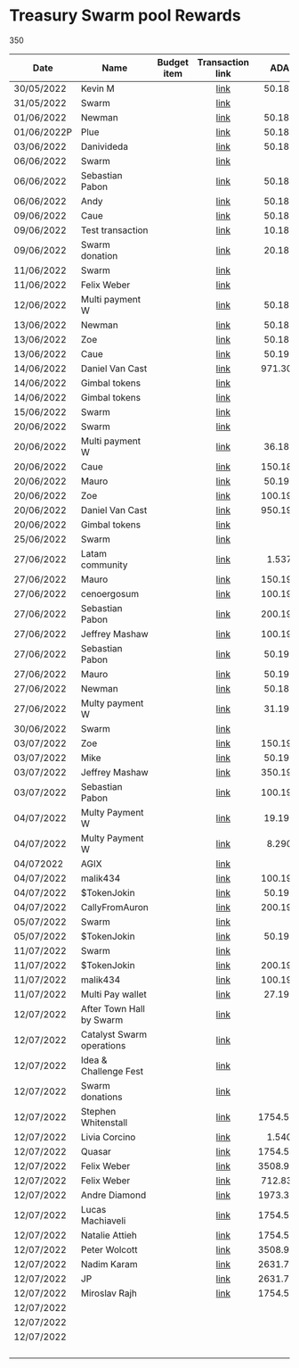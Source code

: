 # Treasury Swarm pool Rewards

350

<table><thead><tr><th>Date</th><th>Name</th><th data-type="select">Budget item</th><th align="center">Transaction link</th><th align="center">ADA out</th><th align="center">ADA in</th><th>ADA Balance</th><th>Gimbals Out</th><th>Gimbals In</th><th>Gimbals Balance</th><th>AGIX in</th><th>AGIX out</th><th>AGIX Balance</th></tr></thead><tbody><tr><td>30/05/2022</td><td>Kevin M</td><td></td><td align="center"><a href="https://raw.githubusercontent.com/treasuryguild/treasury-v3/main/Transactions/Swarm/Fund8/Treasury-Swarm-pool-Rewards/Bounty/1653931081216-Kevin-M.json">link</a></td><td align="center">50.188865</td><td align="center"></td><td>1860.081169</td><td>50</td><td></td><td>49440.00</td><td></td><td></td><td></td></tr><tr><td>31/05/2022</td><td>Swarm</td><td></td><td align="center"><a href="https://raw.githubusercontent.com/treasuryguild/treasury-v3/main/Transactions/Swarm/Fund8/Treasury-Swarm-pool-Rewards/Incoming/1654021803957-Swarm.json">link</a></td><td align="center"></td><td align="center">385.715206</td><td>2245.796375</td><td></td><td></td><td></td><td></td><td></td><td></td></tr><tr><td>01/06/2022</td><td>Newman</td><td></td><td align="center"><a href="https://raw.githubusercontent.com/treasuryguild/treasury-v3/main/Transactions/Swarm/Fund8/Treasury-Swarm-pool-Rewards/Bounty/1654083958362-Newman.json">link</a></td><td align="center">50.187105</td><td align="center"></td><td>2195.609270</td><td>50</td><td></td><td>49390.00</td><td></td><td></td><td></td></tr><tr><td>01/06/2022P</td><td>Plue</td><td></td><td align="center"><a href="https://raw.githubusercontent.com/treasuryguild/treasury-v3/main/Transactions/Swarm/Fund8/Treasury-Swarm-pool-Rewards/Bounty/1654084392808-Plue.json">link</a></td><td align="center">50.187017</td><td align="center"></td><td>2145.422253</td><td>50</td><td></td><td>49340.00</td><td></td><td></td><td></td></tr><tr><td>03/06/2022</td><td>Danivideda</td><td></td><td align="center"><a href="https://raw.githubusercontent.com/treasuryguild/treasury-v3/main/Transactions/Swarm/Fund8/Treasury-Swarm-pool-Rewards/Bounty/1654253716307-Danivideda.json">link</a></td><td align="center">50.189481</td><td align="center"></td><td>2095.232772</td><td>50</td><td></td><td>49290.00</td><td></td><td></td><td></td></tr><tr><td>06/06/2022</td><td>Swarm</td><td></td><td align="center"><a href="https://raw.githubusercontent.com/treasuryguild/treasury-v3/main/Transactions/Swarm/Fund8/Treasury-Swarm-pool-Rewards/Incoming/1654491293953-Swarm.json">link</a></td><td align="center"></td><td align="center">447.863276</td><td>2543.096048</td><td></td><td></td><td></td><td></td><td></td><td></td></tr><tr><td>06/06/2022</td><td>Sebastian Pabon</td><td></td><td align="center"><a href="https://raw.githubusercontent.com/treasuryguild/treasury-v3/main/Transactions/Swarm/Fund8/Treasury-Swarm-pool-Rewards/Bounty/1654524026485-Sebastian-Pabon.json">link</a></td><td align="center">50.187325</td><td align="center"></td><td>2492.908723</td><td>50</td><td></td><td>49240.00</td><td></td><td></td><td></td></tr><tr><td>06/06/2022</td><td>Andy</td><td></td><td align="center"><a href="https://raw.githubusercontent.com/treasuryguild/treasury-v3/main/Transactions/Swarm/Fund8/Treasury-Swarm-pool-Rewards/Bounty/1654524515805-Andy.json">link</a></td><td align="center">50.186841</td><td align="center"></td><td>2442.721882</td><td>50</td><td></td><td>49190.00</td><td></td><td></td><td></td></tr><tr><td>09/06/2022</td><td>Caue</td><td></td><td align="center"><a href="https://raw.githubusercontent.com/treasuryguild/treasury-v3/main/Transactions/Swarm/Fund8/Treasury-Swarm-pool-Rewards/Bounty/1654749939844-Caue.json">link</a></td><td align="center">50.186797</td><td align="center"></td><td>2392.535085</td><td>50</td><td></td><td>49140.00</td><td></td><td></td><td></td></tr><tr><td>09/06/2022</td><td>Test transaction</td><td></td><td align="center"><a href="https://raw.githubusercontent.com/treasuryguild/treasury-v3/main/Transactions/Swarm/Fund8/Treasury-Swarm-pool-Rewards/Other/1654781130290-Test-transaction.json">link</a></td><td align="center">10.187193</td><td align="center"></td><td>2382.347892</td><td>100</td><td></td><td>49040.00</td><td></td><td></td><td></td></tr><tr><td>09/06/2022</td><td>Swarm donation</td><td></td><td align="center"><a href="https://raw.githubusercontent.com/treasuryguild/treasury-v3/main/Transactions/Swarm/Fund8/Treasury-Swarm-pool-Rewards/Other/1654782510637-Swarm-Donation.json">link</a></td><td align="center">20.183321</td><td align="center"></td><td>2362.164571</td><td></td><td></td><td></td><td></td><td></td><td></td></tr><tr><td>11/06/2022</td><td>Swarm</td><td></td><td align="center"><a href="https://raw.githubusercontent.com/treasuryguild/treasury-v3/main/Transactions/Swarm/Fund8/Treasury-Swarm-pool-Rewards/Incoming/1654964793674-Swarm.json">link</a></td><td align="center"></td><td align="center">530.873491</td><td>22893.038062</td><td></td><td></td><td></td><td></td><td></td><td></td></tr><tr><td>11/06/2022</td><td>Felix Weber</td><td></td><td align="center"><a href="https://raw.githubusercontent.com/treasuryguild/treasury-v3/main/Transactions/Swarm/Fund8/Treasury-Swarm-pool-Rewards/Incoming/1654965370674-Felix-Weber.json">link</a></td><td align="center"></td><td align="center">1.344798</td><td>2894.382860</td><td></td><td></td><td></td><td>10000</td><td></td><td>10000</td></tr><tr><td>12/06/2022</td><td>Multi payment W</td><td></td><td align="center"><a href="https://raw.githubusercontent.com/treasuryguild/treasury-v3/main/Transactions/Swarm/Fund8/Treasury-Swarm-pool-Rewards/Swarm-Contributors/1655053971822-Multi-payment-wallet.json">link</a></td><td align="center">50.188249</td><td align="center"></td><td>2844.194611</td><td>7050</td><td></td><td>41990.00</td><td></td><td></td><td></td></tr><tr><td>13/06/2022</td><td>Newman</td><td></td><td align="center"><a href="https://raw.githubusercontent.com/treasuryguild/treasury-v3/main/Transactions/Swarm/Fund8/Treasury-Swarm-pool-Rewards/Bounty/1655094863734-Newman.json">link</a></td><td align="center">50.188205</td><td align="center"></td><td>2794.006406</td><td>75</td><td></td><td>41915.00</td><td></td><td></td><td></td></tr><tr><td>13/06/2022</td><td>Zoe</td><td></td><td align="center"><a href="https://raw.githubusercontent.com/treasuryguild/treasury-v3/main/Transactions/Swarm/Fund8/Treasury-Swarm-pool-Rewards/Bounty/1655095359255-Zoe.json">link</a></td><td align="center">50.186577</td><td align="center"></td><td>2743.819829</td><td>50</td><td></td><td>41865.00</td><td></td><td></td><td></td></tr><tr><td>13/06/2022</td><td>Caue</td><td></td><td align="center"><a href="https://raw.githubusercontent.com/treasuryguild/treasury-v3/main/Transactions/Swarm/Fund8/Treasury-Swarm-pool-Rewards/Bounty/1655095865873-Caue.json">link</a></td><td align="center">50.196961</td><td align="center"></td><td>2693.622868</td><td>50</td><td></td><td>41815.00</td><td></td><td>50</td><td>9950.00</td></tr><tr><td>14/06/2022</td><td>Daniel Van Cast</td><td></td><td align="center"><a href="https://raw.githubusercontent.com/treasuryguild/treasury-v3/main/Transactions/Swarm/Fund8/Treasury-Swarm-pool-Rewards/Bounty/1655186797822-Daniel-Van-Cast.json">link</a></td><td align="center">971.308160</td><td align="center"></td><td>1722.314708</td><td>250</td><td></td><td>41565.00</td><td></td><td></td><td></td></tr><tr><td>14/06/2022</td><td>Gimbal tokens</td><td></td><td align="center"><a href="https://raw.githubusercontent.com/treasuryguild/treasury-v3/main/Transactions/Swarm/Fund8/Treasury-Swarm-pool-Rewards/Incoming/1655270108927-Gimbal-tokens.json">link</a></td><td align="center"></td><td align="center">1.344798</td><td>1723.659506</td><td></td><td>50000</td><td>91565.00</td><td></td><td></td><td></td></tr><tr><td>14/06/2022</td><td>Gimbal tokens</td><td></td><td align="center"><a href="https://raw.githubusercontent.com/treasuryguild/treasury-v3/main/Transactions/Swarm/Fund8/Treasury-Swarm-pool-Rewards/Incoming/1655270743453-Gimbal-tokens.json">link</a></td><td align="center"></td><td align="center">1.344798</td><td>1725.004304</td><td></td><td>5000</td><td>96565.00</td><td></td><td></td><td></td></tr><tr><td>15/06/2022</td><td>Swarm</td><td></td><td align="center"><a href="https://raw.githubusercontent.com/treasuryguild/treasury-v3/main/Transactions/Swarm/Fund8/Treasury-Swarm-pool-Rewards/Incoming/1655527610766-Swarm.json">link</a></td><td align="center"></td><td align="center">364.123158</td><td>2089.127462</td><td></td><td></td><td></td><td></td><td></td><td></td></tr><tr><td>20/06/2022</td><td>Swarm</td><td></td><td align="center"><a href="https://raw.githubusercontent.com/treasuryguild/treasury-v3/main/Transactions/Swarm/Fund8/Treasury-Swarm-pool-Rewards/Incoming/1655700996286-Swarm.json">link</a></td><td align="center"></td><td align="center">568.998731</td><td>2658.126193</td><td></td><td></td><td></td><td></td><td></td><td></td></tr><tr><td>20/06/2022</td><td>Multi payment W</td><td></td><td align="center"><a href="https://raw.githubusercontent.com/treasuryguild/treasury-v3/main/Transactions/Swarm/Fund8/Treasury-Swarm-pool-Rewards/Swarm-Contributors/1655703544981-Swarm-Multi-Payment-Wallet.json">link</a></td><td align="center">36.189789</td><td align="center"></td><td>2621.936404</td><td>2700</td><td></td><td>93865.00</td><td></td><td></td><td></td></tr><tr><td>20/06/2022</td><td>Caue</td><td></td><td align="center"><a href="https://raw.githubusercontent.com/treasuryguild/treasury-v3/main/Transactions/Swarm/Fund8/Treasury-Swarm-pool-Rewards/Bounty/1655706621684-Caue.json">link</a></td><td align="center">150.189701</td><td align="center"></td><td>2471.746703</td><td>150</td><td></td><td>93715.00</td><td></td><td></td><td></td></tr><tr><td>20/06/2022</td><td>Mauro</td><td></td><td align="center"><a href="https://raw.githubusercontent.com/treasuryguild/treasury-v3/main/Transactions/Swarm/Fund8/Treasury-Swarm-pool-Rewards/Bounty/1655707056883-Mauro.json">link</a></td><td align="center">50.197269</td><td align="center"></td><td>2421.549434</td><td>50</td><td></td><td>93665.00</td><td></td><td>50</td><td>9900.00</td></tr><tr><td>20/06/2022</td><td>Zoe</td><td></td><td align="center"><a href="https://raw.githubusercontent.com/treasuryguild/treasury-v3/main/Transactions/Swarm/Fund8/Treasury-Swarm-pool-Rewards/Bounty/1655707509204-Zoe.json">link</a></td><td align="center">100.191681</td><td align="center"></td><td>2321.357753</td><td>100</td><td></td><td>93565.00</td><td></td><td>100</td><td>9800.00</td></tr><tr><td>20/06/2022</td><td>Daniel Van Cast</td><td></td><td align="center"><a href="https://raw.githubusercontent.com/treasuryguild/treasury-v3/main/Transactions/Swarm/Fund8/Treasury-Swarm-pool-Rewards/Bounty/1655707944890-Daniel-Van-Cast.json">link</a></td><td align="center">950.197401</td><td align="center"></td><td>1371.160352</td><td>250</td><td></td><td>93315.00</td><td></td><td></td><td></td></tr><tr><td>20/06/2022</td><td>Gimbal tokens</td><td></td><td align="center"><a href="https://raw.githubusercontent.com/treasuryguild/treasury-v3/main/Transactions/Swarm/Fund8/Treasury-Swarm-pool-Rewards/Incoming/1656301927732-Gimbal-Tokens.json">link</a></td><td align="center"></td><td align="center">2</td><td>1373.160352</td><td></td><td>50000</td><td>143315.00</td><td></td><td></td><td></td></tr><tr><td>25/06/2022</td><td>Swarm</td><td></td><td align="center"><a href="https://raw.githubusercontent.com/treasuryguild/treasury-v3/main/Transactions/Swarm/Fund8/Treasury-Swarm-pool-Rewards/Incoming/1656302409326-Swarm.json">link</a></td><td align="center"></td><td align="center">364.067485</td><td>1737.227837</td><td></td><td></td><td></td><td></td><td></td><td></td></tr><tr><td>27/06/2022</td><td>Latam community</td><td></td><td align="center"><a href="https://raw.githubusercontent.com/treasuryguild/treasury-v3/main/Transactions/Swarm/Fund8/Treasury-Swarm-pool-Rewards/Swarm-Contributors/1656302829050-Latam-Community.json">link</a></td><td align="center">1.537721</td><td align="center"></td><td>1735.690116</td><td>50000</td><td></td><td>93315.00</td><td></td><td></td><td></td></tr><tr><td>27/06/2022</td><td>Mauro</td><td></td><td align="center"><a href="https://raw.githubusercontent.com/treasuryguild/treasury-v3/main/Transactions/Swarm/Fund8/Treasury-Swarm-pool-Rewards/Bounty/1656303636338-Mauro.json">link</a></td><td align="center">150.191109</td><td align="center"></td><td>1585.499007</td><td>150</td><td></td><td>93165.00</td><td></td><td>150</td><td>9650.00</td></tr><tr><td>27/06/2022</td><td>cenoergosum</td><td></td><td align="center"><a href="https://raw.githubusercontent.com/treasuryguild/treasury-v3/main/Transactions/Swarm/Fund8/Treasury-Swarm-pool-Rewards/Bounty/1656304174076-cenoergosum.json">link</a></td><td align="center">100.197621</td><td align="center"></td><td>1485.301386</td><td>100</td><td></td><td>93065.00</td><td></td><td>100</td><td>9550.00</td></tr><tr><td>27/06/2022</td><td>Sebastian Pabon</td><td></td><td align="center"><a href="https://raw.githubusercontent.com/treasuryguild/treasury-v3/main/Transactions/Swarm/Fund8/Treasury-Swarm-pool-Rewards/Bounty/1656304842545-Sebastian-Pabon.json">link</a></td><td align="center">200.192033</td><td align="center"></td><td>1285.109353</td><td>200</td><td></td><td>92865.00</td><td></td><td>200</td><td>9350.00</td></tr><tr><td>27/06/2022</td><td>Jeffrey Mashaw</td><td></td><td align="center"><a href="https://raw.githubusercontent.com/treasuryguild/treasury-v3/main/Transactions/Swarm/Fund8/Treasury-Swarm-pool-Rewards/Bounty/1656305335479-Jeffrey-Mashaw.json">link</a></td><td align="center">100.191769</td><td align="center"></td><td>1184.917584</td><td>100</td><td></td><td>92765.00</td><td></td><td>100</td><td>9250.00</td></tr><tr><td>27/06/2022</td><td>Sebastian Pabon</td><td></td><td align="center"><a href="https://raw.githubusercontent.com/treasuryguild/treasury-v3/main/Transactions/Swarm/Fund8/Treasury-Swarm-pool-Rewards/Bounty/1656305676072-Sebastian-Pabon.json">link</a></td><td align="center">50.191505</td><td align="center"></td><td>1134.726079</td><td>50</td><td></td><td>92715.00</td><td></td><td>50</td><td>9200.00</td></tr><tr><td>27/06/2022</td><td>Mauro</td><td></td><td align="center"><a href="https://raw.githubusercontent.com/treasuryguild/treasury-v3/main/Transactions/Swarm/Fund8/Treasury-Swarm-pool-Rewards/Bounty/1656306185470-Mauro.json">link</a></td><td align="center">50.194673</td><td align="center"></td><td>1084.531406</td><td>50</td><td></td><td>92665.00</td><td></td><td></td><td></td></tr><tr><td>27/06/2022</td><td>Newman</td><td></td><td align="center"><a href="https://raw.githubusercontent.com/treasuryguild/treasury-v3/main/Transactions/Swarm/Fund8/Treasury-Swarm-pool-Rewards/Bounty/1656306625166-Newman.json">link</a></td><td align="center">50.188689</td><td align="center"></td><td>1034.342717</td><td>50</td><td></td><td>92615.00</td><td></td><td></td><td></td></tr><tr><td>27/06/2022</td><td>Multy payment W</td><td></td><td align="center"><a href="https://raw.githubusercontent.com/treasuryguild/treasury-v3/main/Transactions/Swarm/Fund8/Treasury-Swarm-pool-Rewards/Swarm-Contributors/1656308905743-Swarm-Multi-Payment-Wallet.json">link</a></td><td align="center">31.190625</td><td align="center"></td><td>1003.152092</td><td>2500</td><td></td><td>90115.00</td><td></td><td></td><td></td></tr><tr><td>30/06/2022</td><td>Swarm</td><td></td><td align="center"><a href="https://raw.githubusercontent.com/treasuryguild/treasury-v3/main/Transactions/Swarm/Fund8/Treasury-Swarm-pool-Rewards/Incoming/1656564663915-Swarm.json">link</a></td><td align="center"></td><td align="center">444.783158</td><td>1447.935250</td><td></td><td></td><td></td><td></td><td></td><td></td></tr><tr><td>03/07/2022</td><td>Zoe</td><td></td><td align="center"><a href="https://raw.githubusercontent.com/treasuryguild/treasury-v3/main/Transactions/Swarm/Fund8/Treasury-Swarm-pool-Rewards/Bounty/1656827030619-Zoe.json">link</a></td><td align="center">150.192121</td><td align="center"></td><td>1297.743129</td><td>150</td><td></td><td>89965.00</td><td></td><td>150</td><td>9050.00</td></tr><tr><td>03/07/2022</td><td>Mike</td><td></td><td align="center"><a href="https://raw.githubusercontent.com/treasuryguild/treasury-v3/main/Transactions/Swarm/Fund8/Treasury-Swarm-pool-Rewards/Bounty/1656827577725-Mike.json">link</a></td><td align="center">50.191505</td><td align="center"></td><td>1247.551624</td><td>50</td><td></td><td>89915.00</td><td></td><td>50</td><td>9000.00</td></tr><tr><td>03/07/2022</td><td>Jeffrey Mashaw</td><td></td><td align="center"><a href="https://raw.githubusercontent.com/treasuryguild/treasury-v3/main/Transactions/Swarm/Fund8/Treasury-Swarm-pool-Rewards/Bounty/1656827928077-Jeffrey-Mashaw.json">link</a></td><td align="center">350.197797</td><td align="center"></td><td>897.353827</td><td>350</td><td></td><td>89565.00</td><td></td><td>350</td><td>8650.00</td></tr><tr><td>03/07/2022</td><td>Sebastian Pabon</td><td></td><td align="center"><a href="https://raw.githubusercontent.com/treasuryguild/treasury-v3/main/Transactions/Swarm/Fund8/Treasury-Swarm-pool-Rewards/Bounty/1656828305733-Sebastian-Pabon.json">link</a></td><td align="center">100.191813</td><td align="center"></td><td>797.162014</td><td>100</td><td></td><td>89465.00</td><td></td><td>100</td><td>8550.00</td></tr><tr><td>04/07/2022</td><td>Multy Payment W</td><td></td><td align="center"><a href="https://raw.githubusercontent.com/treasuryguild/treasury-v3/main/Transactions/Swarm/Fund8/Treasury-Swarm-pool-Rewards/Swarm-Contributors/1656913429339-Multi-payment-wallet.json">link</a></td><td align="center">19.196081</td><td align="center"></td><td>779.310731</td><td>4000</td><td></td><td>85465.00</td><td></td><td></td><td></td></tr><tr><td>04/07/2022</td><td>Multy Payment W</td><td></td><td align="center"><a href="https://raw.githubusercontent.com/treasuryguild/treasury-v3/main/Transactions/Swarm/Fund8/Treasury-Swarm-pool-Rewards/Swarm-Contributors/1656915485613-Multi-payment-wallet.json">link</a></td><td align="center">8.290229</td><td align="center"></td><td>769.690502</td><td>600</td><td></td><td>84865.00</td><td></td><td></td><td></td></tr><tr><td>04/072022</td><td>AGIX</td><td></td><td align="center"><a href="https://raw.githubusercontent.com/treasuryguild/treasury-v3/main/Transactions/Swarm/Fund8/Treasury-Swarm-pool-Rewards/Incoming/1656956774985-AGIX.json">link</a></td><td align="center"></td><td align="center">1.344798</td><td>771.020502</td><td></td><td></td><td></td><td>2500</td><td></td><td>11050.00</td></tr><tr><td>04/07/2022</td><td>malik434</td><td></td><td align="center"><a href="https://raw.githubusercontent.com/treasuryguild/treasury-v3/main/Transactions/Swarm/Fund8/Treasury-Swarm-pool-Rewards/Bounty/1656957419765-malik434.json">link</a></td><td align="center">100.191417</td><td align="center"></td><td>670.829085</td><td>100</td><td></td><td>84765.00</td><td></td><td>100</td><td>10950.00</td></tr><tr><td>04/07/2022</td><td>$TokenJokin</td><td></td><td align="center"><a href="https://raw.githubusercontent.com/treasuryguild/treasury-v3/main/Transactions/Swarm/Fund8/Treasury-Swarm-pool-Rewards/Bounty/1656957893924-%24TokenJokin.json">link</a></td><td align="center">50.191285</td><td align="center"></td><td>620.637800</td><td>50</td><td></td><td>84715.00</td><td></td><td>50</td><td>10900.00</td></tr><tr><td>04/07/2022</td><td>CallyFromAuron</td><td></td><td align="center"><a href="https://raw.githubusercontent.com/treasuryguild/treasury-v3/main/Transactions/Swarm/Fund8/Treasury-Swarm-pool-Rewards/Bounty/1656958502069-CallyFromAuron.json">link</a></td><td align="center">200.191637</td><td align="center"></td><td>420.446163</td><td>200</td><td></td><td>84515.00</td><td></td><td>50</td><td>10850.00</td></tr><tr><td>05/07/2022</td><td>Swarm</td><td></td><td align="center"><a href="https://raw.githubusercontent.com/treasuryguild/treasury-v3/main/Transactions/Swarm/Fund8/Treasury-Swarm-pool-Rewards/Incoming/1657002434094-Swarm.json">link</a></td><td align="center"></td><td align="center">363.106040</td><td>783.552203</td><td></td><td></td><td></td><td></td><td></td><td></td></tr><tr><td>05/07/2022</td><td>$TokenJokin</td><td></td><td align="center"><a href="https://raw.githubusercontent.com/treasuryguild/treasury-v3/main/Transactions/Swarm/Fund8/Treasury-Swarm-pool-Rewards/Bounty/1657002704318-%24TokenJokin.json">link</a></td><td align="center">50.197269</td><td align="center"></td><td>733.354934</td><td>50</td><td></td><td>84465.00</td><td></td><td>50</td><td>10800.00</td></tr><tr><td>11/07/2022</td><td>Swarm</td><td></td><td align="center"><a href="https://raw.githubusercontent.com/treasuryguild/treasury-v3/main/Transactions/Swarm/Fund8/Treasury-Swarm-pool-Rewards/Incoming/1657512745466-Swarm.json">link</a></td><td align="center"></td><td align="center">382.911840</td><td>1116.266774</td><td></td><td></td><td></td><td></td><td></td><td></td></tr><tr><td>11/07/2022</td><td>$TokenJokin</td><td></td><td align="center"><a href="https://raw.githubusercontent.com/treasuryguild/treasury-v3/main/Transactions/Swarm/Fund8/Treasury-Swarm-pool-Rewards/Bounty/1657513684775-%24TokenJokin.json">link</a></td><td align="center">200.197577</td><td align="center"></td><td>916.069197</td><td>200</td><td></td><td>84265.00</td><td></td><td>200</td><td>10600.00</td></tr><tr><td>11/07/2022</td><td>malik434</td><td></td><td align="center"><a href="https://raw.githubusercontent.com/treasuryguild/treasury-v3/main/Transactions/Swarm/Fund8/Treasury-Swarm-pool-Rewards/Bounty/1657516090870-malik434.json">link</a></td><td align="center">100.192385</td><td align="center"></td><td>815.876812</td><td>200</td><td></td><td>84065.00</td><td></td><td>100</td><td>10500.00</td></tr><tr><td>11/07/2022</td><td>Multi Pay wallet</td><td></td><td align="center"><a href="https://raw.githubusercontent.com/treasuryguild/treasury-v3/main/Transactions/Swarm/Fund8/Treasury-Swarm-pool-Rewards/Treasury-Guild-Multi-Payment-Wallet/1657523632811-Swarm-and-Snet-community.json">link</a></td><td align="center">27.191461</td><td align="center"></td><td>788.685351</td><td>2200</td><td></td><td>81865</td><td></td><td></td><td></td></tr><tr><td>12/07/2022</td><td>After Town Hall by Swarm</td><td></td><td align="center"><a href="https://raw.githubusercontent.com/treasuryguild/treasury-v3/main/Transactions/Swarm/Fund8/Treasury-Swarm-pool-Rewards/Incoming/1657643631256-After-Town-Hall-by-Swarm.json">link</a></td><td align="center"></td><td align="center">20505.931805</td><td>21294.617156</td><td></td><td></td><td></td><td></td><td></td><td></td></tr><tr><td>12/07/2022</td><td>Catalyst Swarm operations</td><td></td><td align="center"><a href="https://raw.githubusercontent.com/treasuryguild/treasury-v3/main/Transactions/Swarm/Fund8/Treasury-Swarm-pool-Rewards/Incoming/1657644493104-Catalyst-Swarm-operations.json">link</a></td><td align="center"></td><td align="center">4907.290980</td><td>26201.908136</td><td></td><td></td><td></td><td></td><td></td><td></td></tr><tr><td>12/07/2022</td><td>Idea &#x26; Challenge Fest</td><td></td><td align="center"><a href="https://raw.githubusercontent.com/treasuryguild/treasury-v3/main/Transactions/Swarm/Fund8/Treasury-Swarm-pool-Rewards/Incoming/1657645289964-Idea-and-Challenge-Fest">link</a></td><td align="center"></td><td align="center">12569.107856</td><td>38771.015992</td><td></td><td></td><td></td><td></td><td></td><td></td></tr><tr><td>12/07/2022</td><td>Swarm donations</td><td></td><td align="center"><a href="https://raw.githubusercontent.com/treasuryguild/treasury-v3/main/Transactions/Swarm/Fund8/Treasury-Swarm-pool-Rewards/Incoming/1657646078407-Swarm-donations.json">link</a></td><td align="center"></td><td align="center">435.825875</td><td>39206.841867</td><td></td><td></td><td></td><td></td><td></td><td></td></tr><tr><td>12/07/2022</td><td>Stephen Whitenstall</td><td></td><td align="center"><a href="https://raw.githubusercontent.com/treasuryguild/treasury-v3/main/Transactions/Swarm/Fund8/Treasury-Swarm-pool-Rewards/Swarm-Contributors/1657649678183-Stephen-Whitenstall.json">link</a></td><td align="center">1754.583102</td><td align="center"></td><td>37452.258765</td><td>1000</td><td></td><td>80865.00</td><td></td><td></td><td></td></tr><tr><td>12/07/2022</td><td>Livia Corcino</td><td></td><td align="center"><a href="https://raw.githubusercontent.com/treasuryguild/treasury-v3/main/Transactions/Swarm/Fund8/Treasury-Swarm-pool-Rewards/Swarm-Contributors/1657650626517-Livia-Corcino.json">link</a></td><td align="center">1.540537</td><td align="center"></td><td>37450.718228</td><td>1000</td><td></td><td>79865.00</td><td></td><td></td><td></td></tr><tr><td>12/07/2022</td><td>Quasar</td><td></td><td align="center"><a href="https://raw.githubusercontent.com/treasuryguild/treasury-v3/main/Transactions/Swarm/Fund8/Treasury-Swarm-pool-Rewards/Swarm-Contributors/1657650970893-Quasar.json">link</a></td><td align="center">1754.576502</td><td align="center"></td><td>35696.141726</td><td>1000</td><td></td><td>78865.00</td><td></td><td></td><td></td></tr><tr><td>12/07/2022</td><td>Felix Weber</td><td></td><td align="center"><a href="https://raw.githubusercontent.com/treasuryguild/treasury-v3/main/Transactions/Swarm/Fund8/Treasury-Swarm-pool-Rewards/Swarm-Contributors/1657651380109-Felix-Weber.json">link</a></td><td align="center">3508.962643</td><td align="center"></td><td>32187.179083</td><td>1000</td><td></td><td>77865.00</td><td></td><td></td><td></td></tr><tr><td>12/07/2022</td><td>Felix Weber</td><td></td><td align="center"><a href="https://raw.githubusercontent.com/treasuryguild/treasury-v3/main/Transactions/Swarm/Fund8/Treasury-Swarm-pool-Rewards/Comm-Org-Tools/1657652012130-Felix-Weber.json">link</a></td><td align="center">712.834115</td><td align="center"></td><td>31474.344968</td><td></td><td></td><td></td><td></td><td></td><td></td></tr><tr><td>12/07/2022</td><td>Andre Diamond</td><td></td><td align="center"><a href="https://raw.githubusercontent.com/treasuryguild/treasury-v3/main/Transactions/Swarm/Fund8/Treasury-Swarm-pool-Rewards/Swarm-Contributors/1657652579741-Andre-Diamond.json">link</a></td><td align="center">1973.349443</td><td align="center"></td><td>29500.995525</td><td>1000</td><td></td><td>76865.00</td><td></td><td></td><td></td></tr><tr><td>12/07/2022</td><td>Lucas Machiaveli</td><td></td><td align="center"><a href="https://raw.githubusercontent.com/treasuryguild/treasury-v3/main/Transactions/Swarm/Fund8/Treasury-Swarm-pool-Rewards/Swarm-Contributors/1657653067795-Lucas-Machiaveli.json">link</a></td><td align="center">1754.576986</td><td align="center"></td><td>27746.418539</td><td>1000</td><td></td><td>75865.00</td><td></td><td></td><td></td></tr><tr><td>12/07/2022</td><td>Natalie Attieh</td><td></td><td align="center"><a href="https://raw.githubusercontent.com/treasuryguild/treasury-v3/main/Transactions/Swarm/Fund8/Treasury-Swarm-pool-Rewards/Swarm-Contributors/1657653463823-Natalie-Attieh.json">link</a></td><td align="center">1754.576854</td><td align="center"></td><td>25991.841685</td><td>1000</td><td></td><td>74865.00</td><td></td><td></td><td></td></tr><tr><td>12/07/2022</td><td>Peter Wolcott</td><td></td><td align="center"><a href="https://raw.githubusercontent.com/treasuryguild/treasury-v3/main/Transactions/Swarm/Fund8/Treasury-Swarm-pool-Rewards/Swarm-Contributors/1657653933952-Peter-Wolcott.json">link</a></td><td align="center">3508.962731</td><td align="center"></td><td>22482.878954</td><td>1000</td><td></td><td>73865.00</td><td></td><td></td><td></td></tr><tr><td>12/07/2022</td><td>Nadim Karam</td><td></td><td align="center"><a href="https://raw.githubusercontent.com/treasuryguild/treasury-v3/main/Transactions/Swarm/Fund8/Treasury-Swarm-pool-Rewards/Swarm-Contributors/1657654324283-Nadim-Karam.json">link</a></td><td align="center">2631.769528</td><td align="center"></td><td>19851.109426</td><td>1000</td><td></td><td>72865.00</td><td></td><td></td><td></td></tr><tr><td>12/07/2022</td><td>JP</td><td></td><td align="center"><a href="https://raw.githubusercontent.com/treasuryguild/treasury-v3/main/Transactions/Swarm/Fund8/Treasury-Swarm-pool-Rewards/Swarm-Contributors/1657654657079-JP.json">link</a></td><td align="center">2631.775160</td><td align="center"></td><td>17219.334266</td><td>1000</td><td></td><td>71865.00</td><td></td><td></td><td></td></tr><tr><td>12/07/2022</td><td>Miroslav Rajh</td><td></td><td align="center"><a href="https://raw.githubusercontent.com/treasuryguild/treasury-v3/main/Transactions/Swarm/Fund8/Treasury-Swarm-pool-Rewards/Swarm-Contributors/1657654994117-Miroslav-Rajh.json">link</a></td><td align="center">1754.576634</td><td align="center"></td><td>15464.757632</td><td>1000</td><td></td><td>70865.00</td><td></td><td></td><td></td></tr><tr><td>12/07/2022</td><td></td><td></td><td align="center"></td><td align="center"></td><td align="center"></td><td></td><td></td><td></td><td></td><td></td><td></td><td></td></tr><tr><td>12/07/2022</td><td></td><td></td><td align="center"></td><td align="center"></td><td align="center"></td><td></td><td></td><td></td><td></td><td></td><td></td><td></td></tr><tr><td>12/07/2022</td><td></td><td></td><td align="center"></td><td align="center"></td><td align="center"></td><td></td><td></td><td></td><td></td><td></td><td></td><td></td></tr><tr><td></td><td></td><td></td><td align="center"></td><td align="center"></td><td align="center"></td><td></td><td></td><td></td><td></td><td></td><td></td><td></td></tr><tr><td></td><td></td><td></td><td align="center"></td><td align="center"></td><td align="center"></td><td></td><td></td><td></td><td></td><td></td><td></td><td></td></tr><tr><td></td><td></td><td></td><td align="center"></td><td align="center"></td><td align="center"></td><td></td><td></td><td></td><td></td><td></td><td></td><td></td></tr><tr><td></td><td></td><td></td><td align="center"></td><td align="center"></td><td align="center"></td><td></td><td></td><td></td><td></td><td></td><td></td><td></td></tr></tbody></table>
